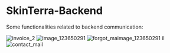 # SkinTerra-Backend

Some functionalities related to backend communication:

![invoice_2](https://github.com/ruhstratp/SkinTerra-Backend/assets/32817506/81453aa7-cca9-4be9-92da-d263be6db6cd)
![image_123650291](https://github.com/ruhstratp/SkinTerra-Backend/assets/32817506/cf3e5fdc-cb42-48d6-8de7-05dc2b27795a)
![forgot_ma![image_123650291](https://github.com/ruhstratp/SkinTerra-Backend/assets/32817506/16bcadb5-1c8e-4daa-8b0e-33f72f3f30a5)
il](https://github.com/ruhstratp/SkinTerra-Backend/assets/32817506/eb126ba9-2e55-419a-9ad0-9a9e7d3cc2dd)
![contact_mail](https://github.com/ruhstratp/SkinTerra-Backend/assets/32817506/6e34065c-6d84-432c-ad60-ecb129d543c9)


